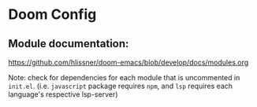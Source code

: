 # Doom Config

## Module documentation:

https://github.com/hlissner/doom-emacs/blob/develop/docs/modules.org

Note: check for dependencies for each module that is uncommented in `init.el`. (i.e. `javascript` package requires `npm`, and `lsp` requires each language's respective lsp-server)
